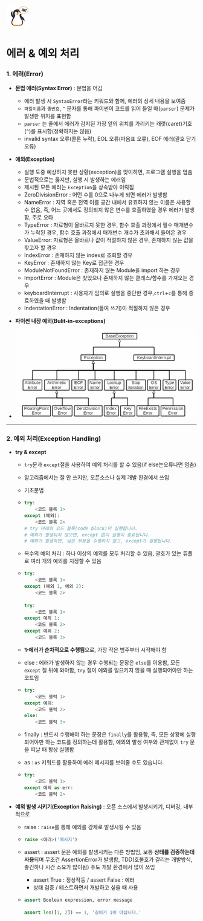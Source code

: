 ## ![펭귄](error_exception_handling.assets/펭귄.png)

# 에러 & 예외 처리



### 1. 에러(Error)	

* **문법 에러(Syntax Error)** : 문법을 어김
  * 에러 발생 시 `SyntaxError`라는 키워드와 함께, 에러의 상세 내용을 보여줌
  * `파일이름`과 `줄번호`, `^` 문자를 통해 파이썬이 코드를 읽어 들일 때(`parser`) 문제가 발생한 위치를 표현함
  * `parser` 는 줄에서 에러가 감지된 가장 앞의 위치를 가리키는 캐럿(caret)기호(`^`)를 표시함(정확하지는 않음)
  * invalid syntax 오류(콜론 누락), EOL 오류(따옴표 오류), EOF 에러(괄호 닫기 오류)

* **예외(Exception)**
  * 실행 도중 예상하지 못한 상황(exception)을 맞이하면, 프로그램 실행을 멈춤
  * 문법적으로는 옳지만, 실행 시 발생하는 에러임
  * 제시된 모든 에러는 `Exception`을 상속받아 이뤄짐
  * ZeroDivisionError : 어떤 수를 0으로 나누게 되면 에러가 발생함
  * NameError : 지역 혹은 전역 이름 공간 내에서 유효하지 않는 이름은 사용할 수 없음,
    즉, 어느 곳에서도 정의되지 않은 변수를 호출하였을 경우 에러가 발생함, 주로 오타
  * TypeError : 자료형이 올바르지 못한 경우, 함수 호출 과정에서 필수 매개변수가 누락된 경우,  함수 호출 과정에서 매개변수 개수가 초과해서 들어온 경우
  * ValueError:  자료형은 올바르나 값이 적절하지 않은 경우, 존재하지 않는 값을 찾고자 할 경우
  * IndexError : 존재하지 않는 index로 조회할 경우
  * KeyError : 존재하지 않는 Key로 접근한 경우
  * ModuleNotFoundError : 존재하지 않는 Module을 import 하는 경우
  * ImportError : Module은 찾았으나 존재하지 않는 클래스/함수를 가져오는 경우
  * keyboardInterrupt : 사용자가 임의로 실행을 중단한 경우,`ctrl`+`c`를 통해 종료하였을 때 발생함
  * IndentationError :  Indentation(들여 쓰기)이 적절하지 않은 경우

* **파이썬 내장 예외(Bulit-in-exceptions)**
* ![image-20220131172351853](error_exception_handling.assets/image-20220131172351853.png)

---



### 2. 예외 처리(Exception Handling) 

* **try & except**

  * `try`문과 `except`절을 사용하여 예외 처리를 할 수 있음(if else는오류나면 멈춤)

  * 알고리즘에서는 잘 안 쓰지만, 오픈소스나 실제 개발 환경에서 쓰임

  * 기초문법

  * ```python
    try:
        <코드 블록 1>
    except (예외):
        <코드 블록 2>
    # try 아래의 코드 블록(code block)이 실행됩니다.
    # 예외가 발생되지 않으면, except 없이 실행이 종료됩니다.
    # 예외가 발생하면, 남은 부분을 수행하지 않고, except가 실행됩니다.
    ```

  * 복수의 예외 처리 : 하나 이상의 예외를 모두 처리할 수 있음, 괄호가 있는 튜플로 여러 개의 예외를 지정할 수 있음

  * ```python
    try:
        <코드 블록 1>
    except (예외 1, 예외 2):
        <코드 블록 2>
    
    try:
        <코드 블록 1>
    except 예외 1:
        <코드 블록 2>
    except 예외 2:
        <코드 블록 3>
    ```

  * **✨에러가 순차적으로 수행됨**으로, 가장 작은 범주부터 시작해야 함

  * else : 에러가 발생하지 않는 경우 수행되는 문장은 `else`를 이용함, 모든 `except` 절 뒤에 와야함, `try` 절이 예외를 일으키지 않을 때 실행되어야만 하는 코드임

  * ```python
    try:
        <코드 블럭 1>
    except 예외:
        <코드 블럭 2>
    else:
        <코드 블럭 3>
    ```

  * finally : 반드시 수행해야 하는 문장은 `finally`를 활용함, 즉, 모든 상황에 실행되어야만 하는 코드를 정의하는데 활용함, 예외의 발생 여부와 관계없이 `try` 문을 떠날 때 항상 실행함

  * as : `as` 키워드를 활용하여 에러 메시지를 보여줄 수도 있습니다.

  * ```python
    try:
        <코드 블럭 1>
    except 예외 as err:
        <코드 블럭 2>
    ```

* **예외 발생 시키기(Exception Raising)** : 오픈 소스에서 발생시키기, 디버깅, 내부적으로

  * raise : `raise`를 통해 예외를 강제로 발생시킬 수 있음

  * ```python
    raise <에러>('메시지')
    ```

  * assert : assert 문은 예외를 발생시키는 다른 방법임, 보통 **상태를 검증하는데 사용**되며 무조건 AssertionError가 발생함, TDD(호불호가 갈리는 개발방식, 좋긴하나 시간 소요가 많이됨) 주도 개발 환경에서 많이 쓰임

    * assert True : 정상작동 / assert False : 에러
    * 상태 검증 / 테스트하면서 개발하고 싶을 때 사용

  * ```python
    assert Boolean expression, error message
    
    assert len([1, 2]) == 1, '길이가 1이 아닙니다.'
    ```

    
